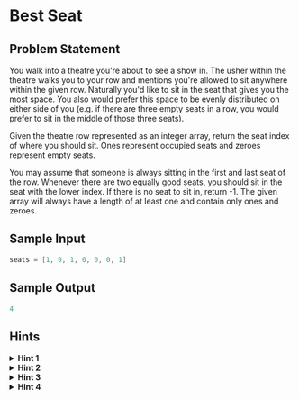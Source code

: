 # Best Seat

## Problem Statement

You walk into a theatre you're about to see a show in. The usher within the theatre walks you to your row and mentions you're allowed to sit anywhere within the given row. Naturally you'd like to sit in the seat that gives you the most space. You also would prefer this space to be evenly distributed on either side of you (e.g. if there are three empty seats in a row, you would prefer to sit in the middle of those three seats).

Given the theatre row represented as an integer array, return the seat index of where you should sit. Ones represent occupied seats and zeroes represent empty seats.

You may assume that someone is always sitting in the first and last seat of the row. Whenever there are two equally good seats, you should sit in the seat with the lower index. If there is no seat to sit in, return -1. The given array will always have a length of at least one and contain only ones and zeroes.

## Sample Input

```C++
seats = [1, 0, 1, 0, 0, 0, 1]
```
## Sample Output

```C++
4
```

## Hints

<details>
<summary><b>Hint 1</b></summary>

Try thinking about this problem in real life. How would you determine what seat has the most space?
</details>

<details>
<summary><b>Hint 2</b></summary>

The best seat will always be within the longest contiguous subarray of all zeros.
</details>

<details>
<summary><b>Hint 3</b></summary>

Once you find the longest contiguous subarray of empty seats, how can you choose where to sit within that subarray?
</details>

<details>
<summary><b>Hint 4</b></summary>

How can you find the midpoint between two people?
</details>